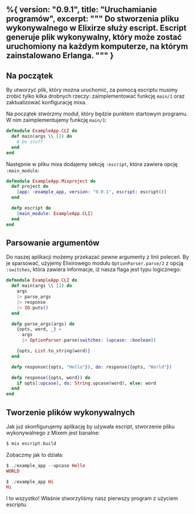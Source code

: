 %{
  version: "0.9.1",
  title: "Uruchamianie programów",
  excerpt: """
  Do stworzenia pliku wykonywalnego w Elixirze służy escript. Escript generuje plik wykonywalny, który może zostać uruchomiony na każdym komputerze, na którym zainstalowano Erlanga.
  """
}
---

## Na początek

By utworzyć plik, który można uruchomić, za pomocą escriptu musimy zrobić tylko kilka drobnych rzeczy: zaimplementować funkcję `main/1` oraz zaktualizować konfigurację mixa.

Na początek stwórzmy moduł, który będzie punktem startowym programu. W nim zaimplementujemy funkcję `main/1`:

```elixir
defmodule ExampleApp.CLI do
  def main(args \\ []) do
    # Do stuff
  end
end
```

Następnie w pliku mixa dodajemy sekcję `:escript`, która zawiera opcję `:main_module`:

```elixir
defmodule ExampleApp.Mixproject do
  def project do
    [app: :example_app, version: "0.0.1", escript: escript()]
  end

  defp escript do
    [main_module: ExampleApp.CLI]
  end
end
```

## Parsowanie argumentów

Do naszej aplikacji możemy przekazać pewne argumenty z linii poleceń. By je sparsować, użyjemy Elixirowego modułu `OptionParser.parse/2` z opcją `:switches`, która zawiera informacje, iż nasza flaga jest typu logicznego:

```elixir
defmodule ExampleApp.CLI do
  def main(args \\ []) do
    args
    |> parse_args
    |> response
    |> IO.puts()
  end

  defp parse_args(args) do
    {opts, word, _} =
      args
      |> OptionParser.parse(switches: [upcase: :boolean])

    {opts, List.to_string(word)}
  end

  defp response({opts, "Hello"}), do: response({opts, "World"})

  defp response({opts, word}) do
    if opts[:upcase], do: String.upcase(word), else: word
  end
end
```

## Tworzenie plików wykonywalnych

Jak już skonfigurujemy aplikację by używała escript, stworzenie pliku wykonywalnego z Mixem jest banalne:

```elixir
$ mix escript.build
```

Zobaczmy jak to działa:

```elixir
$ ./example_app --upcase Hello
WORLD

$ ./example_app Hi
Hi
```
I to wszystko! Właśnie stworzyliśmy nasz pierwszy program z użyciem escriptu.  
